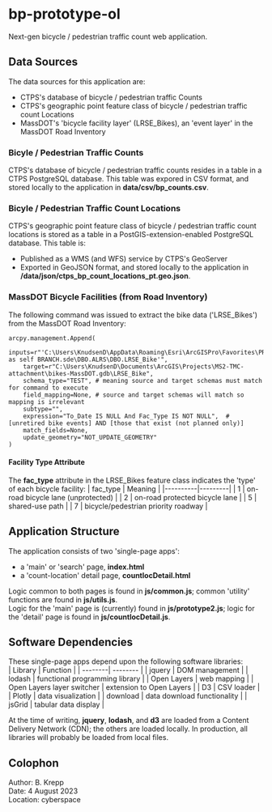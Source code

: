 # bp-prototype-ol
Next-gen bicycle / pedestrian traffic count web application.

## Data Sources
The data sources for this application are:
* CTPS's database of bicycle / pedestrian traffic Counts
* CTPS's geographic point feature class of bicycle / pedestrian traffic count Locations
* MassDOT's 'bicycle facility layer' (LRSE_Bikes), an 'event layer' in the MassDOT Road Inventory

### Bicyle / Pedestrian Traffic Counts
CTPS's database of bicycle / pedestrian traffic counts resides in a table in a CTPS PostgreSQL database.
This table was expored in CSV format, and stored locally to the application in __data\/csv\/bp_counts.csv__.

### Bicyle / Pedestrian Traffic Count Locations
CTPS's geographic point feature class of bicycle / pedestrian traffic count locations is stored as a table
in a PostGIS-extension-enabled PostgreSQL database. 
This table is:
* Published as a WMS (and WFS) service by CTPS's GeoServer
* Exported in GeoJSON format, and stored locally to the application in __\/data\/json\/ctps_bp_count_locations_pt.geo.json__.

### MassDOT Bicycle Facilities (from Road Inventory)
The following command was issued to extract the bike data ('LRSE_Bikes') from the MassDOT Road Inventory:
```
arcpy.management.Append(
    inputs=r"'C:\Users\KnudsenD\AppData\Roaming\Esri\ArcGISPro\Favorites\PRD_RH as self BRANCH.sde\DBO.ALRS\DBO.LRSE_Bike'",
    target=r"C:\Users\KnudsenD\Documents\ArcGIS\Projects\MS2-TMC-attachment\bikes-MassDOT.gdb\LRSE_Bike",
    schema_type="TEST", # meaning source and target schemas must match for command to execute
    field_mapping=None, # source and target schemas will match so mapping is irrelevant
    subtype="",
    expression="To_Date IS NULL And Fac_Type IS NOT NULL",  # [unretired bike events] AND [those that exist (not planned only)]
    match_fields=None,
    update_geometry="NOT_UPDATE_GEOMETRY"
)
```
#### Facility Type Attribute
The __fac\_type__ attribute in the LRSE_Bikes feature class indicates the 'type' of each bicycle facility:
| fac_type | Meaning |
|----------|---------|
| 1 | on-road bicycle lane (unprotected) |
| 2 | on-road protected bicycle lane |
| 5 | shared-use path |
| 7 | bicycle\/pedestrian priority roadway |

## Application Structure
The application consists of two 'single-page apps':
* a 'main' or 'search' page, __index.html__
* a 'count-location' detail page, __countlocDetail.html__

Logic common to both pages is found in __js\/common.js__; common 'utility' functions are found in __js\/utils.js__.  
Logic for the 'main' page is \(currently\) found in __js\/prototype2.js__; logic for the 'detail' page is found in __js\/countlocDetail.js__.

## Software Dependencies
These single-page apps depend upon the following software libraries:  
| Library | Function |
| --------| -------- |
| jquery | DOM management |
| lodash | functional programming library |
| Open Layers | web mapping |
| Open Layers layer switcher | extension to Open Layers |
| D3 | CSV loader |
| Plotly | data visualization |
| download | data download functionality |
| jsGrid | tabular data display |

At the time of writing, __jquery__, __lodash__, and  __d3__ are loaded from a Content 
Delivery Network (CDN); the others are loaded locally. In production, all libraries will
probably be loaded from local files.

## Colophon
Author: B. Krepp  
Date: 4 August 2023  
Location: cyberspace  
